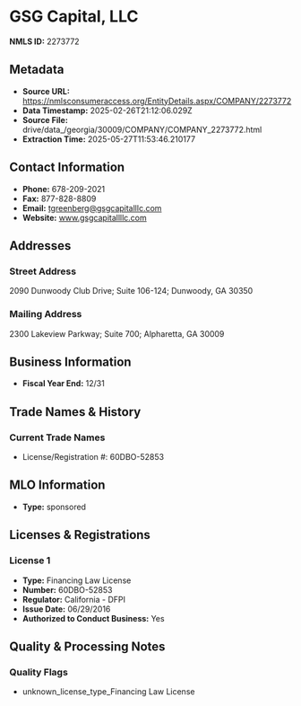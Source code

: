 # GSG Capital, LLC

**NMLS ID:** 2273772

## Metadata
- **Source URL:** https://nmlsconsumeraccess.org/EntityDetails.aspx/COMPANY/2273772
- **Data Timestamp:** 2025-02-26T21:12:06.029Z
- **Source File:** drive/data_/georgia/30009/COMPANY/COMPANY_2273772.html
- **Extraction Time:** 2025-05-27T11:53:46.210177

## Contact Information
- **Phone:** 678-209-2021
- **Fax:** 877-828-8809
- **Email:** tgreenberg@gsgcapitalllc.com
- **Website:** www.gsgcapitallllc.com

## Addresses
### Street Address
2090 Dunwoody Club Drive; Suite 106-124; Dunwoody, GA 30350

### Mailing Address
2300 Lakeview Parkway; Suite 700; Alpharetta, GA 30009

## Business Information
- **Fiscal Year End:** 12/31

## Trade Names & History
### Current Trade Names
- License/Registration #: 60DBO-52853

## MLO Information
- **Type:** sponsored

## Licenses & Registrations

### License 1
- **Type:** Financing Law License
- **Number:** 60DBO-52853
- **Regulator:** California - DFPI
- **Issue Date:** 06/29/2016
- **Authorized to Conduct Business:** Yes

## Quality & Processing Notes
### Quality Flags
- unknown_license_type_Financing Law License
